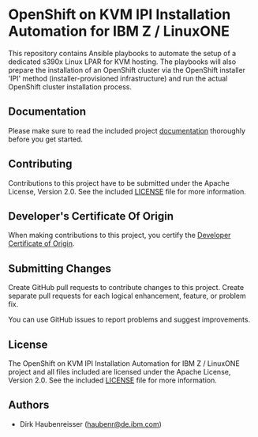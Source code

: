# OpenShift on KVM IPI Installation Automation for IBM Z / LinuxONE

This repository contains Ansible playbooks to automate the setup of a dedicated s390x Linux LPAR for KVM hosting. The playbooks will also prepare the installation of an OpenShift cluster via the OpenShift installer 'IPI' method (installer-provisioned infrastructure) and run the actual OpenShift cluster installation process.

## Documentation

Please make sure to read the included project [documentation](docs/DOCUMENTATION.md) thoroughly before you get started.

## Contributing

Contributions to this project have to be submitted under the Apache License, Version 2.0. See the included [LICENSE](LICENSE) file for more information.

## Developer's Certificate Of Origin

When making contributions to this project, you certify the [Developer Certificate of Origin](https://developercertificate.org/).

## Submitting Changes

Create GitHub pull requests to contribute changes to this project. Create separate pull requests for each logical enhancement, feature, or problem fix.

You can use GitHub issues to report problems and suggest improvements.

## License

The OpenShift on KVM IPI Installation Automation for IBM Z / LinuxONE project and all files included are licensed under the Apache License, Version 2.0. See the included [LICENSE](LICENSE) file for more information.

## Authors

- Dirk Haubenreisser (haubenr@de.ibm.com)
